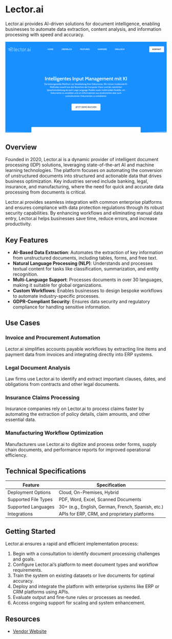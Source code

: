 
# Lector.ai  
  
Lector.ai provides AI-driven solutions for document intelligence, enabling businesses to automate data extraction, content analysis, and information processing with speed and accuracy.

![Lector.ai](./assets/lector-ai.png)

## Overview  
Founded in 2020, Lector.ai is a dynamic provider of intelligent document processing (IDP) solutions, leveraging state-of-the-art AI and machine learning technologies. The platform focuses on automating the conversion of unstructured documents into structured and actionable data that drives business optimization. Key industries served include banking, legal, insurance, and manufacturing, where the need for quick and accurate data processing from documents is critical.  

Lector.ai provides seamless integration with common enterprise platforms and ensures compliance with data protection regulations through its robust security capabilities. By enhancing workflows and eliminating manual data entry, Lector.ai helps businesses save time, reduce errors, and increase productivity.  

## Key Features  
- **AI-Based Data Extraction**: Automates the extraction of key information from unstructured documents, including tables, forms, and free text.  
- **Natural Language Processing (NLP)**: Understands and processes textual content for tasks like classification, summarization, and entity recognition.  
- **Multi-Language Support**: Processes documents in over 30 languages, making it suitable for global organizations.  
- **Custom Workflows**: Enables businesses to design bespoke workflows to automate industry-specific processes.  
- **GDPR-Compliant Security**: Ensures data security and regulatory compliance for handling sensitive information.  

## Use Cases  
### Invoice and Procurement Automation  
Lector.ai simplifies accounts payable workflows by extracting line items and payment data from invoices and integrating directly into ERP systems.  

### Legal Document Analysis  
Law firms use Lector.ai to identify and extract important clauses, dates, and obligations from contracts and other legal documents.  

### Insurance Claims Processing  
Insurance companies rely on Lector.ai to process claims faster by automating the extraction of policy details, claim amounts, and other essential data.  

### Manufacturing Workflow Optimization  
Manufacturers use Lector.ai to digitize and process order forms, supply chain documents, and performance reports for improved operational efficiency.  

## Technical Specifications  

| Feature              | Specification                         |  
|----------------------|---------------------------------------|  
| Deployment Options   | Cloud, On-Premises, Hybrid            |  
| Supported File Types | PDF, Word, Excel, Scanned Documents   |  
| Supported Languages  | 30+ (e.g., English, German, French, Spanish, etc.) |  
| Integrations         | APIs for ERP, CRM, and proprietary platforms |  

## Getting Started  
Lector.ai ensures a rapid and efficient implementation process:  
1. Begin with a consultation to identify document processing challenges and goals.  
2. Configure Lector.ai’s platform to meet document types and workflow requirements.  
3. Train the system on existing datasets or live documents for optimal accuracy.  
4. Deploy and integrate the platform with enterprise systems like ERP or CRM platforms using APIs.  
5. Evaluate output and fine-tune rules or processes as needed.  
6. Access ongoing support for scaling and system enhancement.  

## Resources  
- [Vendor Website](https://www.lector.ai/)  
